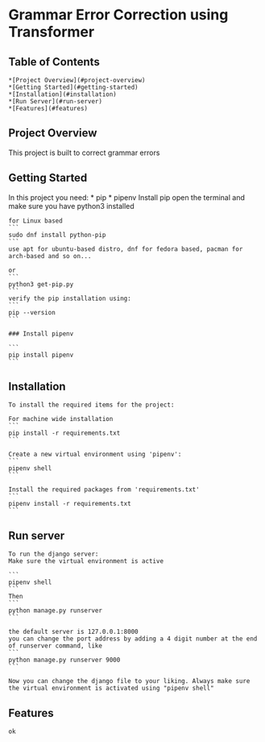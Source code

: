 # Grammar Error Correction using Transformer

## Table of Contents
    *[Project Overview](#project-overview)
    *[Getting Started](#getting-started)
    *[Installation](#installation)
    *[Run Server](#run-server)
    *[Features](#features)

## Project Overview
This project is built to correct grammar errors

## Getting Started
In this project you need:
    * pip
    * pipenv
    Install pip
    open the terminal and make sure you have python3 installed

    for Linux based
    ```
    sudo dnf install python-pip
    ```
    use apt for ubuntu-based distro, dnf for fedora based, pacman for arch-based and so on...
    
    or
    ```
    python3 get-pip.py
    ```
    verify the pip installation using:
    ```
    pip --version
    ```

    ### Install pipenv

    ```
    pip install pipenv
    ```

## Installation
    To install the required items for the project:

    For machine wide installation
    ```
    pip install -r requirements.txt
    ```
    
    Create a new virtual environment using 'pipenv':
    ```
    pipenv shell
    ```

    Install the required packages from 'requirements.txt'
    ```
    pipenv install -r requirements.txt
    ```

## Run server
    To run the django server:
    Make sure the virtual environment is active

    ```
    pipenv shell
    ```
    Then
    ```
    python manage.py runserver
    ```

    the default server is 127.0.0.1:8000
    you can change the port address by adding a 4 digit number at the end of runserver command, like
    ```
    python manage.py runserver 9000
    ```

    Now you can change the django file to your liking. Always make sure the virtual environment is activated using "pipenv shell"

## Features
    ok